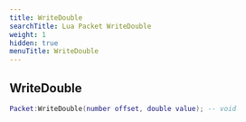 ```yaml
---
title: WriteDouble
searchTitle: Lua Packet WriteDouble
weight: 1
hidden: true
menuTitle: WriteDouble
---
```

## WriteDouble
```lua
Packet:WriteDouble(number offset, double value); -- void
```